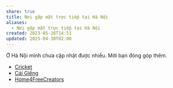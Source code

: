 ```yaml
---
share: true
title: Nơi gặp mặt trực tiếp tại Hà Nội
aliases:
  - Nơi gặp mặt trực tiếp tại Hà Nội
created: 2023-05-26T14:51
updated: 2025-04-30T02:00
---
```

Ở Hà Nội mình chưa cập nhật được nhiều. Mời bạn đóng góp thêm.
- [Cricket](./Cricket.md)
- [Cái Giếng](./C%C3%A1i%20Gi%E1%BA%BFng.md)
- [Home4FreeCreators](./Home4FreeCreators.md)
